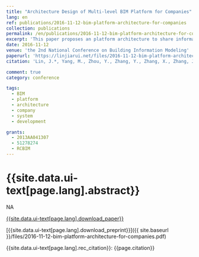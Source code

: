 ```yaml
---
title: "Architecture Design of Multi-level BIM Platform for Companies"
lang: en
ref: publications/2016-11-12-bim-platform-architecture-for-companies
collection: publications
permalink: /en/publications/2016-11-12-bim-platform-architecture-for-companies
excerpt: 'This paper proposes an platform architecture to share information for collaboration of multi-level organizations of a company'
date: 2016-11-12
venue: 'the 2nd National Conference on Building Information Modeling'
paperurl: 'https://linjiarui.net/files/2016-11-12-bim-platform-architecture-for-companies.pdf'
citation: 'Lin, J.*, Yang, M., Zhou, Y., Zhang, Y., Zhang, X., Zhang, J. (2016). &quot;Architecture Design of Multi-level BIM Platform for Companies&quot; <i>in Proceedings of the 2nd National Conference on Building Information Modeling</i>. 195-199. China Architecture&Building Press. Guangzhou, China. (in Chinese)'

comment: true
category: conference

tags: 
  - BIM
  - platform
  - architecture
  - company
  - system
  - development

grants:
  - 2013AA041307
  - 51278274
  - RCBIM
---
```



{{site.data.ui-text[page.lang].abstract}}
====

NA

[{{site.data.ui-text[page.lang].download_paper}}](http://kns.cnki.net/KCMS/detail/detail.aspx?dbcode=CPFD&dbname=CPFDLAST2016&filename=JGCB201611001035&v=MTI1NDNSTHlySWJMRzRIOWZOcm85Rlplc01DUk5LdWhkaG5qOThUbmpxcXhkRWVNT1VLcmlmWnU5dkh5bmxVNzNKSkZv)

[{{site.data.ui-text[page.lang].download_preprint}}]({{ site.baseurl }}/files/2016-11-12-bim-platform-architecture-for-companies.pdf)

{{site.data.ui-text[page.lang].rec_citation}}: {{page.citation}}